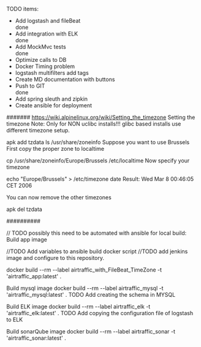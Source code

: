 TODO items:
<ul>
<li>Add logstash and fileBeat</li>done
<li>Add integration with ELK</li>done
<li>Add MockMvc tests <BR></li>done
<li>Optimize calls to DB</li>
<li>Docker Timing problem</li>
<li>logstash multifilters add tags</li>
<li>Create MD documentation with buttons</li>
<li>Push to GIT</li>done
<li>Add spring sleuth and zipkin</li>
<li>Create ansible for deployment</li>
</ul>


#######
https://wiki.alpinelinux.org/wiki/Setting_the_timezone
Setting the timezone
Note: Only for NON uclibc installs!!!
glibc based installs use different timezone setup.

apk add tzdata
ls /usr/share/zoneinfo
Suppose you want to use Brussels First copy the proper zone to localtime

cp /usr/share/zoneinfo/Europe/Brussels /etc/localtime
Now specify your timezone

echo "Europe/Brussels" >  /etc/timezone
date
Result: Wed Mar 8 00:46:05 CET 2006

You can now remove the other timezones

apk del tzdata

##########

// TODO possibly this need to be automated with ansible for local build:
Build app image

//TODO Add variables to ansible build docker script
//TODO add jenkins image and configure to this repository.

docker build --rm --label airtraffic_with_FileBeat_TimeZone -t 'airtraffic_app:latest' .

Build mysql image
docker build --rm --label airtraffic_mysql -t 'airtraffic_mysql:latest' .
TODO Add creating the schema in MYSQL

Build ELK image
docker build --rm --label airtraffic_elk -t 'airtraffic_elk:latest' .
TODO Add copying the configuration file of logstash to ELK

Build sonarQube image
docker build --rm --label airtraffic_sonar -t 'airtraffic_sonar:latest' .



